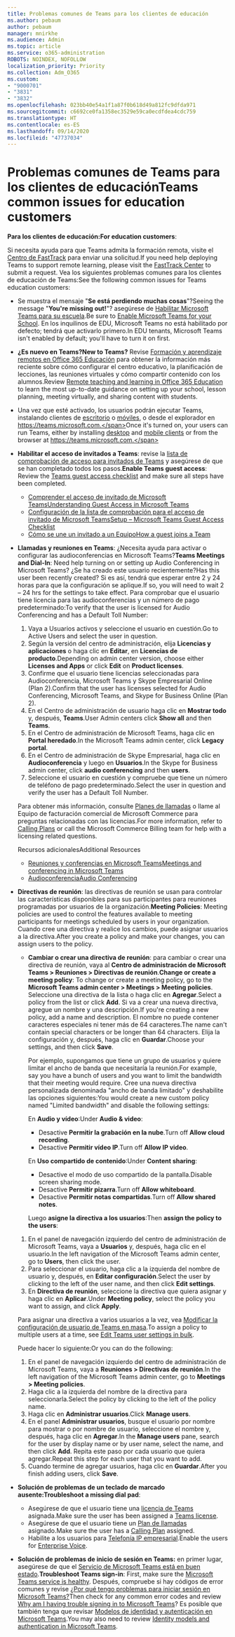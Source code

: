 ```yaml
---
title: Problemas comunes de Teams para los clientes de educación
ms.author: pebaum
author: pebaum
manager: mnirkhe
ms.audience: Admin
ms.topic: article
ms.service: o365-administration
ROBOTS: NOINDEX, NOFOLLOW
localization_priority: Priority
ms.collection: Adm_O365
ms.custom:
- "9000701"
- "3831"
- "3832"
ms.openlocfilehash: 023bb40e54a1f1a87f0b618d49a812fc9dfda971
ms.sourcegitcommit: c6692ce0fa1358ec3529e59ca0ecdfdea4cdc759
ms.translationtype: HT
ms.contentlocale: es-ES
ms.lasthandoff: 09/14/2020
ms.locfileid: "47737034"
---
```

# <a name="teams-common-issues-for-education-customers"></a><span data-ttu-id="ca473-102">Problemas comunes de Teams para los clientes de educación</span><span class="sxs-lookup"><span data-stu-id="ca473-102">Teams common issues for education customers</span></span>

<span data-ttu-id="ca473-103">**Para los clientes de educación:**</span><span class="sxs-lookup"><span data-stu-id="ca473-103">**For education customers**:</span></span>

<span data-ttu-id="ca473-104">Si necesita ayuda para que Teams admita la formación remota, visite el [Centro de FastTrack](https://www.microsoft.com/fasttrack) para enviar una solicitud.</span><span class="sxs-lookup"><span data-stu-id="ca473-104">If you need help deploying Teams to support remote learning, please visit the [FastTrack Center](https://www.microsoft.com/fasttrack) to submit a request.</span></span> <span data-ttu-id="ca473-105">Vea los siguientes problemas comunes para los clientes de educación de Teams:</span><span class="sxs-lookup"><span data-stu-id="ca473-105">See the following common issues for Teams education customers:</span></span>

- <span data-ttu-id="ca473-106">Se muestra el mensaje "**Se está perdiendo muchas cosas**"?</span><span class="sxs-lookup"><span data-stu-id="ca473-106">Seeing the message "**You're missing out!**"?</span></span> <span data-ttu-id="ca473-107">asegúrese de [Habilitar Microsoft Teams para su escuela](https://docs.microsoft.com/microsoft-365/education/intune-edu-trial/enable-microsoft-teams).</span><span class="sxs-lookup"><span data-stu-id="ca473-107">Be sure to [Enable Microsoft Teams for your School](https://docs.microsoft.com/microsoft-365/education/intune-edu-trial/enable-microsoft-teams).</span></span> <span data-ttu-id="ca473-108">En los inquilinos de EDU, Microsoft Teams no está habilitado por defecto; tendrá que activarlo primero.</span><span class="sxs-lookup"><span data-stu-id="ca473-108">In EDU tenants, Microsoft Teams isn't enabled by default; you'll have to turn it on first.</span></span>

- <span data-ttu-id="ca473-109">**¿Es nuevo en Teams?**</span><span class="sxs-lookup"><span data-stu-id="ca473-109">**New to Teams?**</span></span> <span data-ttu-id="ca473-110">Revise [Formación y aprendizaje remotos en Office 365 Educación](https://support.office.com/article/remote-teaching-and-learning-in-office-365-education-f651ccae-7b65-478b-8366-51bb884025c4) para obtener la información más reciente sobre cómo configurar el centro educativo, la planificación de lecciones, las reuniones virtuales y cómo compartir contenido con los alumnos.</span><span class="sxs-lookup"><span data-stu-id="ca473-110">Review [Remote teaching and learning in Office 365 Education](https://support.office.com/article/remote-teaching-and-learning-in-office-365-education-f651ccae-7b65-478b-8366-51bb884025c4) to learn the most up-to-date guidance on setting up your school, lesson planning, meeting virtually, and sharing content with students.</span></span>

- <span data-ttu-id="ca473-111">Una vez que esté activado, los usuarios podrán ejecutar Teams, instalando clientes de [escritorio](https://docs.microsoft.com/MicrosoftTeams/get-clients#desktop-client) o [móviles](https://docs.microsoft.com/MicrosoftTeams/get-clients#mobile-clients), o desde el explorador en https://teams.microsoft.com.</span><span class="sxs-lookup"><span data-stu-id="ca473-111">Once it's turned on, your users can run Teams, either by installing [desktop](https://docs.microsoft.com/MicrosoftTeams/get-clients#desktop-client) and [mobile clients](https://docs.microsoft.com/MicrosoftTeams/get-clients#mobile-clients) or from the browser at https://teams.microsoft.com.</span></span>

- <span data-ttu-id="ca473-112">**Habilitar el acceso de invitados a Teams**: revise la [lista de comprobación de acceso para invitados de Teams](https://docs.microsoft.com/microsoftteams/guest-access-checklist) y asegúrese de que se han completado todos los pasos.</span><span class="sxs-lookup"><span data-stu-id="ca473-112">**Enable Teams guest access**: Review the [Teams guest access checklist](https://docs.microsoft.com/microsoftteams/guest-access-checklist) and make sure all steps have been completed.</span></span>
    - [<span data-ttu-id="ca473-113">Comprender el acceso de invitado de Microsoft Teams</span><span class="sxs-lookup"><span data-stu-id="ca473-113">Understanding Guest Access in Microsoft Teams</span></span>](https://docs.microsoft.com/microsoftteams/guest-access)
    - [<span data-ttu-id="ca473-114">Configuración de la lista de comprobación para el acceso de invitado de Microsoft Teams</span><span class="sxs-lookup"><span data-stu-id="ca473-114">Setup – Microsoft Teams Guest Access Checklist</span></span>](https://docs.microsoft.com/microsoftteams/guest-access-checklist)
    - [<span data-ttu-id="ca473-115">Cómo se une un invitado a un Equipo</span><span class="sxs-lookup"><span data-stu-id="ca473-115">How a guest joins a Team</span></span>](https://docs.microsoft.com/microsoftteams/guest-joins)

- <span data-ttu-id="ca473-116">**Llamadas y reuniones en Teams**: ¿Necesita ayuda para activar o configurar las audioconferencias en Microsoft Teams?</span><span class="sxs-lookup"><span data-stu-id="ca473-116">**Teams Meetings and Dial-In**: Need help turning on or setting up Audio Conferencing in Microsoft Teams?</span></span> <span data-ttu-id="ca473-117">¿Se ha creado este usuario recientemente?</span><span class="sxs-lookup"><span data-stu-id="ca473-117">Has this user been recently created?</span></span> <span data-ttu-id="ca473-118">Si es así, tendrá que esperar entre 2 y 24 horas para que la configuración se aplique.</span><span class="sxs-lookup"><span data-stu-id="ca473-118">If so, you will need to wait 2 – 24 hrs for the settings to take effect.</span></span> <span data-ttu-id="ca473-119">Para comprobar que el usuario tiene licencia para las audioconferencias y un número de pago predeterminado:</span><span class="sxs-lookup"><span data-stu-id="ca473-119">To verify that the user is licensed for Audio Conferencing and has a Default Toll Number:</span></span>
    1. <span data-ttu-id="ca473-120">Vaya a Usuarios activos y seleccione el usuario en cuestión.</span><span class="sxs-lookup"><span data-stu-id="ca473-120">Go to Active Users and select the user in question.</span></span>
    2. <span data-ttu-id="ca473-121">Según la versión del centro de administración, elija **Licencias y aplicaciones** o haga clic en **Editar**, en **Licencias de producto**.</span><span class="sxs-lookup"><span data-stu-id="ca473-121">Depending on admin center version, choose either **Licenses and Apps** or click **Edit** on **Product licenses**.</span></span>
    3. <span data-ttu-id="ca473-122">Confirme que el usuario tiene licencias seleccionadas para Audioconferencia, Microsoft Teams y Skype Empresarial Online (Plan 2).</span><span class="sxs-lookup"><span data-stu-id="ca473-122">Confirm that the user has licenses selected for Audio Conferencing, Microsoft Teams, and Skype for Business Online (Plan 2).</span></span>
    4. <span data-ttu-id="ca473-123">En el Centro de administración de usuario haga clic en **Mostrar todo** y, después, **Teams**.</span><span class="sxs-lookup"><span data-stu-id="ca473-123">User Admin centers click **Show all** and then **Teams**.</span></span>
    5. <span data-ttu-id="ca473-124">En el Centro de administración de Microsoft Teams, haga clic en **Portal heredado**.</span><span class="sxs-lookup"><span data-stu-id="ca473-124">In the Microsoft Teams admin center, click **Legacy portal**.</span></span>
    6. <span data-ttu-id="ca473-125">En el Centro de administración de Skype Empresarial, haga clic en **Audioconferencia** y luego en **Usuarios**.</span><span class="sxs-lookup"><span data-stu-id="ca473-125">In the Skype for Business admin center, click **audio conferencing** and then **users**.</span></span>
    7. <span data-ttu-id="ca473-126">Seleccione el usuario en cuestión y compruebe que tiene un número de teléfono de pago predeterminado.</span><span class="sxs-lookup"><span data-stu-id="ca473-126">Select the user in question and verify the user has a Default Toll Number.</span></span>

    <span data-ttu-id="ca473-127">Para obtener más información, consulte [Planes de llamadas](https://docs.microsoft.com/microsoftteams/calling-plans-for-office-365) o llame al Equipo de facturación comercial de Microsoft Commerce para preguntas relacionadas con las licencias.</span><span class="sxs-lookup"><span data-stu-id="ca473-127">For more information, refer to [Calling Plans](https://docs.microsoft.com/microsoftteams/calling-plans-for-office-365) or call the Microsoft Commerce Billing team for help with a licensing related questions.</span></span>

    <span data-ttu-id="ca473-128">Recursos adicionales</span><span class="sxs-lookup"><span data-stu-id="ca473-128">Additional Resources</span></span>

    - [<span data-ttu-id="ca473-129">Reuniones y conferencias en Microsoft Teams</span><span class="sxs-lookup"><span data-stu-id="ca473-129">Meetings and conferencing in Microsoft Teams</span></span>](https://docs.microsoft.com/microsoftteams/deploy-meetings-microsoft-teams-landing-page)
    - [<span data-ttu-id="ca473-130">Audioconferencia</span><span class="sxs-lookup"><span data-stu-id="ca473-130">Audio Conferencing</span></span>](https://docs.microsoft.com/microsoftteams/audio-conferencing-in-office-365)

- <span data-ttu-id="ca473-131">**Directivas de reunión**: las directivas de reunión se usan para controlar las características disponibles para sus participantes para reuniones programadas por usuarios de la organización.</span><span class="sxs-lookup"><span data-stu-id="ca473-131">**Meeting Policies**: Meeting policies are used to control the features available to meeting participants for meetings scheduled by users in your organization.</span></span> <span data-ttu-id="ca473-132">Cuando cree una directiva y realice los cambios, puede asignar usuarios a la directiva.</span><span class="sxs-lookup"><span data-stu-id="ca473-132">After you create a policy and make your changes, you can assign users to the policy.</span></span>

    - <span data-ttu-id="ca473-133">**Cambiar o crear una directiva de reunión**: para cambiar o crear una directiva de reunión, vaya al **Centro de administración de Microsoft Teams > Reuniones > Directivas de reunión**.</span><span class="sxs-lookup"><span data-stu-id="ca473-133">**Change or create a meeting policy**: To change or create a meeting policy, go to the **Microsoft Teams admin center > Meetings > Meeting policies**.</span></span> <span data-ttu-id="ca473-134">Seleccione una directiva de la lista o haga clic en **Agregar**.</span><span class="sxs-lookup"><span data-stu-id="ca473-134">Select a policy from the list or click **Add**.</span></span> <span data-ttu-id="ca473-135">Si va a crear una nueva directiva, agregue un nombre y una descripción.</span><span class="sxs-lookup"><span data-stu-id="ca473-135">If you're creating a new policy, add a name and description.</span></span> <span data-ttu-id="ca473-136">El nombre no puede contener caracteres especiales ni tener más de 64 caracteres.</span><span class="sxs-lookup"><span data-stu-id="ca473-136">The name can't contain special characters or be longer than 64 characters.</span></span> <span data-ttu-id="ca473-137">Elija la configuración y, después, haga clic en **Guardar**.</span><span class="sxs-lookup"><span data-stu-id="ca473-137">Choose your settings, and then click **Save**.</span></span> 
    
        <span data-ttu-id="ca473-138">Por ejemplo, supongamos que tiene un grupo de usuarios y quiere limitar el ancho de banda que necesitaría la reunión.</span><span class="sxs-lookup"><span data-stu-id="ca473-138">For example, say you have a bunch of users and you want to limit the bandwidth that their meeting would require.</span></span> <span data-ttu-id="ca473-139">Cree una nueva directiva personalizada denominada "ancho de banda limitado" y deshabilite las opciones siguientes:</span><span class="sxs-lookup"><span data-stu-id="ca473-139">You would create a new custom policy named "Limited bandwidth" and disable the following settings:</span></span>

        <span data-ttu-id="ca473-140">En **Audio y vídeo**:</span><span class="sxs-lookup"><span data-stu-id="ca473-140">Under **Audio & video**:</span></span>
        - <span data-ttu-id="ca473-141">Desactive **Permitir la grabación en la nube**.</span><span class="sxs-lookup"><span data-stu-id="ca473-141">Turn off **Allow cloud recording**.</span></span>
        - <span data-ttu-id="ca473-142">Desactive **Permitir vídeo IP**.</span><span class="sxs-lookup"><span data-stu-id="ca473-142">Turn off **Allow IP video**.</span></span>

        <span data-ttu-id="ca473-143">En **Uso compartido de contenido**:</span><span class="sxs-lookup"><span data-stu-id="ca473-143">Under **Content sharing**:</span></span>

        - <span data-ttu-id="ca473-144">Desactive el modo de uso compartido de la pantalla.</span><span class="sxs-lookup"><span data-stu-id="ca473-144">Disable screen sharing mode.</span></span>
        - <span data-ttu-id="ca473-145">Desactive **Permitir pizarra**.</span><span class="sxs-lookup"><span data-stu-id="ca473-145">Turn off **Allow whiteboard**.</span></span>
        - <span data-ttu-id="ca473-146">Desactive **Permitir notas compartidas**.</span><span class="sxs-lookup"><span data-stu-id="ca473-146">Turn off **Allow shared notes**.</span></span>

        <span data-ttu-id="ca473-147">Luego **asigne la directiva a los usuarios**:</span><span class="sxs-lookup"><span data-stu-id="ca473-147">Then **assign the policy to the users**:</span></span>

    1. <span data-ttu-id="ca473-148">En el panel de navegación izquierdo del centro de administración de Microsoft Teams, vaya a **Usuarios** y, después, haga clic en el usuario.</span><span class="sxs-lookup"><span data-stu-id="ca473-148">In the left navigation of the Microsoft Teams admin center, go to **Users**, then click the user.</span></span>
    2. <span data-ttu-id="ca473-149">Para seleccionar el usuario, haga clic a la izquierda del nombre de usuario y, después, en **Editar configuración**.</span><span class="sxs-lookup"><span data-stu-id="ca473-149">Select the user by clicking to the left of the user name, and then click **Edit settings**.</span></span>
    3. <span data-ttu-id="ca473-150">En **Directiva de reunión**, seleccione la directiva que quiera asignar y haga clic en **Aplicar**.</span><span class="sxs-lookup"><span data-stu-id="ca473-150">Under **Meeting policy**, select the policy you want to assign, and click **Apply**.</span></span>

    <span data-ttu-id="ca473-151">Para asignar una directiva a varios usuarios a la vez, vea [Modificar la configuración de usuario de Teams en masa](https://docs.microsoft.com/microsoftteams/edit-user-settings-in-bulk).</span><span class="sxs-lookup"><span data-stu-id="ca473-151">To assign a policy to multiple users at a time, see [Edit Teams user settings in bulk](https://docs.microsoft.com/microsoftteams/edit-user-settings-in-bulk).</span></span>

    <span data-ttu-id="ca473-152">Puede hacer lo siguiente:</span><span class="sxs-lookup"><span data-stu-id="ca473-152">Or you can do the following:</span></span>
    1. <span data-ttu-id="ca473-153">En el panel de navegación izquierdo del centro de administración de Microsoft Teams, vaya a **Reuniones > Directivas de reunión**.</span><span class="sxs-lookup"><span data-stu-id="ca473-153">In the left navigation of the Microsoft Teams admin center, go to **Meetings > Meeting policies**.</span></span>
    2. <span data-ttu-id="ca473-154">Haga clic a la izquierda del nombre de la directiva para seleccionarla.</span><span class="sxs-lookup"><span data-stu-id="ca473-154">Select the policy by clicking to the left of the policy name.</span></span>
    3. <span data-ttu-id="ca473-155">Haga clic en **Administrar usuarios**.</span><span class="sxs-lookup"><span data-stu-id="ca473-155">Click **Manage users**.</span></span>
    4. <span data-ttu-id="ca473-156">En el panel **Administrar usuarios**, busque el usuario por nombre para mostrar o por nombre de usuario, seleccione el nombre y, después, haga clic en **Agregar**.</span><span class="sxs-lookup"><span data-stu-id="ca473-156">In the **Manage users** pane, search for the user by display name or by user name, select the name, and then click **Add**.</span></span> <span data-ttu-id="ca473-157">Repita este paso por cada usuario que quiera agregar.</span><span class="sxs-lookup"><span data-stu-id="ca473-157">Repeat this step for each user that you want to add.</span></span>
    5. <span data-ttu-id="ca473-158">Cuando termine de agregar usuarios, haga clic en **Guardar**.</span><span class="sxs-lookup"><span data-stu-id="ca473-158">After you finish adding users, click **Save**.</span></span>

- <span data-ttu-id="ca473-159">**Solución de problemas de un teclado de marcado ausente:**</span><span class="sxs-lookup"><span data-stu-id="ca473-159">**Troubleshoot a missing dial pad**:</span></span>
    - <span data-ttu-id="ca473-160">Asegúrese de que el usuario tiene una [licencia de Teams](https://docs.microsoft.com/MicrosoftTeams/assign-teams-licenses) asignada.</span><span class="sxs-lookup"><span data-stu-id="ca473-160">Make sure the user has been assigned a [Teams license](https://docs.microsoft.com/MicrosoftTeams/assign-teams-licenses).</span></span>
    - <span data-ttu-id="ca473-161">Asegúrese de que el usuario tiene un [Plan de llamadas](https://docs.microsoft.com/MicrosoftTeams/calling-plan-landing-page) asignado.</span><span class="sxs-lookup"><span data-stu-id="ca473-161">Make sure the user has a [Calling Plan](https://docs.microsoft.com/MicrosoftTeams/calling-plan-landing-page) assigned.</span></span>
    - <span data-ttu-id="ca473-162">Habilite a los usuarios para [Telefonía IP empresarial](https://docs.microsoft.com/skypeforbusiness/skype-for-business-hybrid-solutions/plan-your-phone-system-cloud-pbx-solution/enable-users-for-enterprise-voice-online-and-phone-system-voicemail#to-enable-your-users-for-phone-system-in-office-365-voice-and-voicemail).</span><span class="sxs-lookup"><span data-stu-id="ca473-162">Enable the users for [Enterprise Voice](https://docs.microsoft.com/skypeforbusiness/skype-for-business-hybrid-solutions/plan-your-phone-system-cloud-pbx-solution/enable-users-for-enterprise-voice-online-and-phone-system-voicemail#to-enable-your-users-for-phone-system-in-office-365-voice-and-voicemail).</span></span>

- <span data-ttu-id="ca473-163">**Solución de problemas de inicio de sesión en Teams:** en primer lugar, asegúrese de que el [Servicio de Microsoft Teams está en buen estado](https://admin.microsoft.com/Adminportal/Home?source=applauncher#/servicehealth).</span><span class="sxs-lookup"><span data-stu-id="ca473-163">**Troubleshoot Teams sign-in**: First, make sure the [Microsoft Teams service is healthy](https://admin.microsoft.com/Adminportal/Home?source=applauncher#/servicehealth).</span></span> <span data-ttu-id="ca473-164">Después, compruebe si hay códigos de error comunes y revise [¿Por qué tengo problemas para iniciar sesión en Microsoft Teams?](https://support.office.com/article/a02f683b-61a3-4008-9447-ee60c5593b0f)</span><span class="sxs-lookup"><span data-stu-id="ca473-164">Then check for any common error codes and review [Why am I having trouble signing in to Microsoft Teams](https://support.office.com/article/a02f683b-61a3-4008-9447-ee60c5593b0f)?</span></span> <span data-ttu-id="ca473-165">Es posible que también tenga que revisar [Modelos de identidad y autenticación en Microsoft Teams](https://docs.microsoft.com/MicrosoftTeams/identify-models-authentication).</span><span class="sxs-lookup"><span data-stu-id="ca473-165">You may also need to review [Identity models and authentication in Microsoft Teams](https://docs.microsoft.com/MicrosoftTeams/identify-models-authentication).</span></span>
